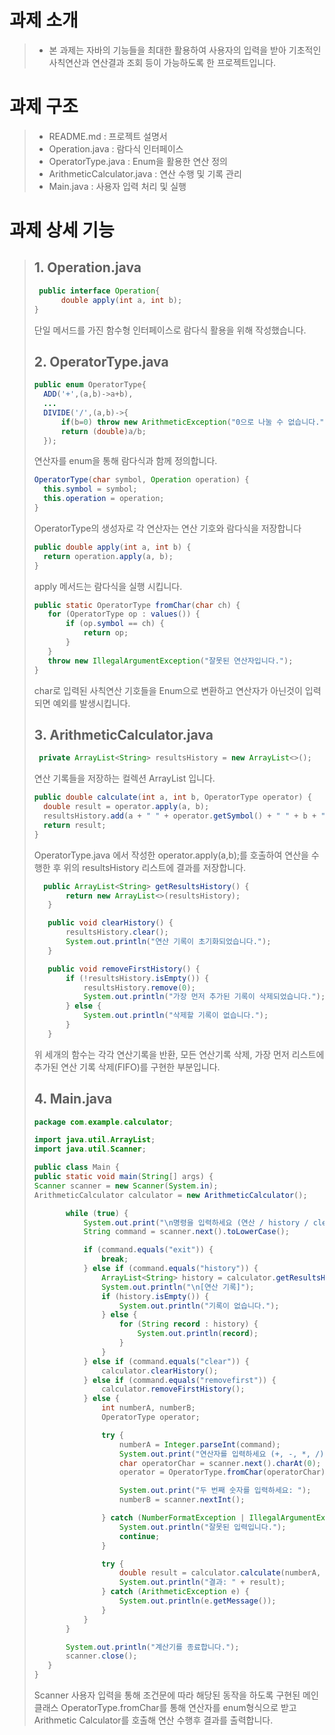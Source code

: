 # 과제 소개
>
> * 본 과제는 자바의 기능들을 최대한 활용하여 사용자의 입력을 받아 기초적인 사칙연산과 연산결과 조회 등이 가능하도록 한 프로젝트입니다.

# 과제 구조 
> 
> * README.md : 프로젝트 설명서
> * Operation.java : 람다식 인터페이스
> * OperatorType.java : Enum을 활용한 연산 정의
> * ArithmeticCalculator.java : 연산 수행 및 기록 관리
> * Main.java : 사용자 입력 처리 및 실행

# 과제 상세 기능
>
>  ## 1. Operation.java
> ```java
>  public interface Operation{
>       double apply(int a, int b);
> }
> ```
> 단일 메서드를 가진 함수형 인터페이스로 람다식 활용을 위해 작성했습니다.
> ## 2. OperatorType.java
>```java
>public enum OperatorType{
>   ADD('+',(a,b)->a+b),
>   ...
>   DIVIDE('/',(a,b)->{
>       if(b=0) throw new ArithmeticException("0으로 나눌 수 없습니다.");
>       return (double)a/b;
>   });
>```
> 연산자를 enum을 통해 람다식과 함께 정의합니다.
> ```java
> OperatorType(char symbol, Operation operation) {
>   this.symbol = symbol;
>   this.operation = operation;
> }
> ```
> OperatorType의 생성자로 각 연산자는 연산 기호와 람다식을 저장합니다
>```java
>public double apply(int a, int b) {
>   return operation.apply(a, b);
> }
> ```
> apply 메서드는 람다식을 실행 시킵니다.
> ```java
> public static OperatorType fromChar(char ch) {
>    for (OperatorType op : values()) {
>        if (op.symbol == ch) {
>            return op;
>        }
>    }
>    throw new IllegalArgumentException("잘못된 연산자입니다.");
> }
> ```
> char로 입력된 사칙연산 기호들을 Enum으로 변환하고 연산자가 아닌것이 입력되면 예외를 발생시킵니다.
> 
>## 3. ArithmeticCalculator.java
> ```java
>  private ArrayList<String> resultsHistory = new ArrayList<>();
> ```
> 연산 기록들을 저장하는 컬렉션 ArrayList 입니다.
>```java
> public double calculate(int a, int b, OperatorType operator) {
>   double result = operator.apply(a, b);
>   resultsHistory.add(a + " " + operator.getSymbol() + " " + b + " = " + result);
>   return result;
> }
>```
> OperatorType.java 에서 작성한 operator.apply(a,b);를 호출하여 연산을 수행한 후 위의 resultsHistory 리스트에 결과를 저장합니다.
> ```java
>   public ArrayList<String> getResultsHistory() {
>        return new ArrayList<>(resultsHistory);
>    }
>
>    public void clearHistory() {
>        resultsHistory.clear();
>        System.out.println("연산 기록이 초기화되었습니다.");
>    }
>
>    public void removeFirstHistory() {
>        if (!resultsHistory.isEmpty()) {
>            resultsHistory.remove(0);
>            System.out.println("가장 먼저 추가된 기록이 삭제되었습니다.");
>        } else {
>            System.out.println("삭제할 기록이 없습니다.");
>        }
>    }
> ```
> 위 세개의 함수는 각각 연산기록을 반환, 모든 연산기록 삭제, 가장 먼저 리스트에 추가된 연산 기록 삭제(FIFO)를 구현한 부분입니다.
> ## 4. Main.java
> ```java
> package com.example.calculator;
>
>import java.util.ArrayList;
>import java.util.Scanner;
>
>public class Main {
>public static void main(String[] args) {
>Scanner scanner = new Scanner(System.in);
>ArithmeticCalculator calculator = new ArithmeticCalculator();
>
>        while (true) {
>            System.out.print("\n명령을 입력하세요 (연산 / history / clear / removefirst / exit): ");
>            String command = scanner.next().toLowerCase();
>
>            if (command.equals("exit")) {
>                break;
>            } else if (command.equals("history")) {
>                ArrayList<String> history = calculator.getResultsHistory();
>                System.out.println("\n[연산 기록]");
>                if (history.isEmpty()) {
>                    System.out.println("기록이 없습니다.");
>                } else {
>                    for (String record : history) {
>                        System.out.println(record);
>                    }
>                }
>            } else if (command.equals("clear")) {
>                calculator.clearHistory();
>            } else if (command.equals("removefirst")) {
>                calculator.removeFirstHistory();
>            } else {
>                int numberA, numberB;
>                OperatorType operator;
>
>                try {
>                    numberA = Integer.parseInt(command);
>                    System.out.print("연산자를 입력하세요 (+, -, *, /): ");
>                    char operatorChar = scanner.next().charAt(0);
>                    operator = OperatorType.fromChar(operatorChar);
>
>                    System.out.print("두 번째 숫자를 입력하세요: ");
>                    numberB = scanner.nextInt();
>
>                } catch (NumberFormatException | IllegalArgumentException e) {
>                    System.out.println("잘못된 입력입니다.");
>                    continue;
>                }
>
>                try {
>                    double result = calculator.calculate(numberA, numberB, operator);
>                    System.out.println("결과: " + result);
>                } catch (ArithmeticException e) {
>                    System.out.println(e.getMessage());
>                }
>            }
>        }
>
>        System.out.println("계산기를 종료합니다.");
>        scanner.close();
>    }
> }
> ```
>  Scanner 사용자 입력을 통해 조건문에 따라 해당된 동작을 하도록 구현된 메인 클래스 OperatorType.fromChar를 통해 연산자를 enum형식으로 받고 Arithmetic Calculator를 호출해 연산 수행후 결과를 출력합니다. 